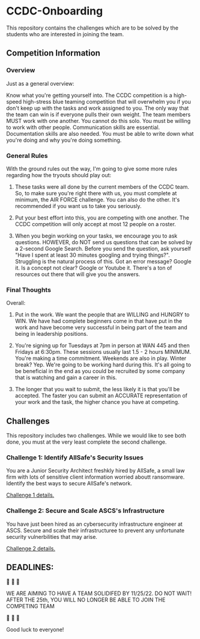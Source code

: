 # CCDC-Onboarding

This repository contains the challenges  which are to be solved by the students who are interested in joining the team.

## Competition Information 

### Overview 

Just as a general overview:

Know what you're getting yourself into. The CCDC competition is a high-speed high-stress blue teaming competition that will overwhelm you if you don't keep up with the tasks and work assigned to you. The only way that the team can win is if everyone pulls their own weight. The team members MUST work with one another. You cannot do this solo. You must be willing to work with other people. Communication skills are essential. Documentation skills are also needed. You must be able to write down what you're doing and why you're doing something. 

### General Rules

With the ground rules out the way, I'm going to give some more rules regarding how the tryouts should play out:

1. These tasks were all done by the current members of the CCDC team. So, to make sure you're right there with us, you must complete at minimum, the AIR FORCE challenge. You can also do the other. It's recommended if you want us to take you seriously. 

2. Put your best effort into this, you are competing with one another. The CCDC competition will only accept at most 12 people on a roster. 

3. When you begin working on your tasks, we encourage you to ask questions. HOWEVER, do NOT send us questions that can be solved by a 2-second Google Search. Before you send the question, ask yourself "Have I spent at least 30 minutes googling and trying things?". Struggling is the natural process of this. Got an error message? Google it. Is a concept not clear? Google or Youtube it. There's a ton of resources out there that will give you the answers.

### Final Thoughts 

Overall:
1. Put in the work. We want the people that are WILLING and HUNGRY to WIN. We have had complete beginners come in that have put in the work and have become very successful in being part of the team and being in leadership positions. 

2. You're signing up for Tuesdays at 7pm in person at WAN 445 and then Fridays at 6:30pm. These sessions usually last 1.5 - 2 hours MINIMUM. You're making a time commitment. Weekends are also in play. Winter break? Yep. We're going to be working hard during this. It's all going to be beneficial in the end as you could be recruited by some company that is watching and gain a career in this. 

3. The longer that you wait to submit, the less likely it is that you'll be accepted. The faster you can submit an ACCURATE representation of your work and the task, the higher chance you have at competing.


## Challenges

This repository includes two challenges. While we would like to see both done, you must at the very least complete the second challenge. 

### Challenge 1: Identify AllSafe's Security Issues

You are a Junior Security Architect freshkly hired by AllSafe, a small law firm with lots of sensitive client information worried aboutt ransomware. Identify the best ways to secure AllSafe's network. 

[Challenge 1 details.](Challenge1.pdf) 

### Challenge 2: Secure and Scale ASCS's Infrastructure

You have just been hired as an cybersecurity infrastructure engineer at ASCS. Secure and scale their infrastructuree to prevent any unfortunate security vulnerbilities that may arise. 

[Challenge 2 details.](Challenge2.md) 

## DEADLINES: 

🚨 🚨 🚨 

WE ARE AIMING TO HAVE A TEAM SOLIDIFED BY 11/25/22. 
DO NOT WAIT! AFTER THE 25th, YOU WILL NO LONGER BE ABLE TO JOIN THE COMPETING TEAM

🚨 🚨 🚨 


Good luck to everyone! 

